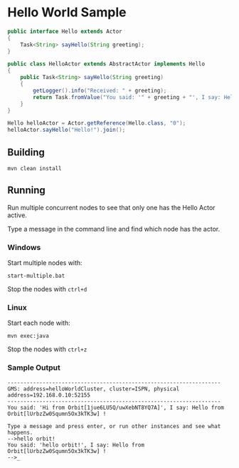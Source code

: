
Hello World Sample
===================

```java
public interface Hello extends Actor
{
    Task<String> sayHello(String greeting);
}

public class HelloActor extends AbstractActor implements Hello
{
    public Task<String> sayHello(String greeting)
    {
        getLogger().info("Received: " + greeting);
        return Task.fromValue("You said: '" + greeting + "', I say: Hello from " + runtimeIdentity() + " !");
    }
}

Hello helloActor = Actor.getReference(Hello.class, "0");
helloActor.sayHello("Hello!").join();
```


Building
--------
```
mvn clean install
```

Running
-------

Run multiple concurrent nodes to see that only one has
the Hello Actor active.

Type a message in the command line and find which node
has the actor.


### Windows
Start multiple nodes with:
```
start-multiple.bat
```

Stop the nodes with `ctrl+d`

### Linux
Start each node with:
```
mvn exec:java
```

Stop the nodes with `ctrl+z`

### Sample Output

```
-------------------------------------------------------------------
GMS: address=helloWorldCluster, cluster=ISPN, physical address=192.168.0.10:52155
-------------------------------------------------------------------
You said: 'Hi from Orbit[1jue6LU5Q/uwXebNT8YQ7A]', I say: Hello from Orbit[lUrbzZw0Squmn5Ox3kTK3w] !

Type a message and press enter, or run other instances and see what happens.
-->hello orbit!
You said: 'hello orbit!', I say: Hello from Orbit[lUrbzZw0Squmn5Ox3kTK3w] !
-->_

```
